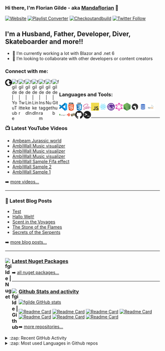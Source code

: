 ### Hi there, I'm Florian Gilde - aka [Mandaflorian][website] 👋 

[![Website](https://img.shields.io/website?label=gilde.org&style=for-the-badge&url=http%3A%2F%2Fgilde.org)](http://gilde.org)
[![Playlist Converter](https://img.shields.io/website?label=playlistconverter.de&style=for-the-badge&url=https%3A%2F%2Fplaylistconverter.de)](https://playlistconverter.de)
[![Checkoutandbuild](https://img.shields.io/website?label=checkoutandbuild&style=for-the-badge&url=https%3A%2F%2Fcheckoutandbuild.azurewebsites.net)](https://checkoutandbuild.azurewebsites.net)
[![Twitter Follow](https://img.shields.io/twitter/follow/fgilde?color=1DA1F2&logo=twitter&style=for-the-badge)](https://twitter.com/intent/follow?original_referer=https%3A%2F%2Fgithub.com%2Ffgilde&screen_name=fgilde)

## I'm a Husband, Father, Developer, Diver, Skateboarder and more!!

- 🌱 I’m currently working a lot with Blazor and .net 6
- 👯 I’m looking to collaborate with other developers or content creators

### Connect with me:

[<img align="left" alt="gilde.org" width="22px" src="https://raw.githubusercontent.com/iconic/open-iconic/master/svg/globe.svg" />][website]
[<img align="left" alt="fgilde | YouTube" width="22px" src="https://cdn.jsdelivr.net/npm/simple-icons@v3/icons/youtube.svg" />][youtube]
[<img align="left" alt="fgilde | Twitter" width="22px" src="https://cdn.jsdelivr.net/npm/simple-icons@v3/icons/twitter.svg" />][twitter]
[<img align="left" alt="fgilde | LinkedIn" width="22px" src="https://cdn.jsdelivr.net/npm/simple-icons@v3/icons/linkedin.svg" />][linkedin]
[<img align="left" alt="fgilde | LinkedIn" width="22px" src="https://cdn.jsdelivr.net/npm/simple-icons@v3/icons/xing.svg" />][xing]
[<img align="left" alt="fgilde | Instagram" width="22px" src="https://cdn.jsdelivr.net/npm/simple-icons@v3/icons/instagram.svg" />][instagram]
[<img align="left" alt="fgilde | Nuget" width="22px" src="https://cdn.jsdelivr.net/npm/simple-icons@v3/icons/nuget.svg" />][nuget]
[<img align="left" alt="fgilde | Github" width="22px" src="https://cdn.jsdelivr.net/npm/simple-icons@v3/icons/github.svg" />][github]
<br />

### Languages and Tools:

[<img align="left" alt="Visual Studio Code" width="26px" src="https://raw.githubusercontent.com/github/explore/80688e429a7d4ef2fca1e82350fe8e3517d3494d/topics/visual-studio-code/visual-studio-code.png" />][website]

[<img align="left" alt="HTML5" width="26px" src="https://raw.githubusercontent.com/github/explore/80688e429a7d4ef2fca1e82350fe8e3517d3494d/topics/html/html.png" />][website]
[<img align="left" alt="CSS3" width="26px" src="https://raw.githubusercontent.com/github/explore/80688e429a7d4ef2fca1e82350fe8e3517d3494d/topics/css/css.png" />][website]
[<img align="left" alt="Sass" width="26px" src="https://raw.githubusercontent.com/github/explore/80688e429a7d4ef2fca1e82350fe8e3517d3494d/topics/sass/sass.png" />][website]
[<img align="left" alt="JavaScript" width="26px" src="https://raw.githubusercontent.com/github/explore/80688e429a7d4ef2fca1e82350fe8e3517d3494d/topics/javascript/javascript.png" />][website]
[<img align="left" alt="React" width="26px" src="https://raw.githubusercontent.com/github/explore/80688e429a7d4ef2fca1e82350fe8e3517d3494d/topics/react/react.png" />][website]
[<img align="left" alt="Gatsby" width="26px" src="https://raw.githubusercontent.com/github/explore/e94815998e4e0713912fed477a1f346ec04c3da2/topics/gatsby/gatsby.png" />][website]
[<img align="left" alt="GraphQL" width="26px" src="https://raw.githubusercontent.com/github/explore/80688e429a7d4ef2fca1e82350fe8e3517d3494d/topics/graphql/graphql.png" />][website]
[<img align="left" alt="Node.js" width="26px" src="https://raw.githubusercontent.com/github/explore/80688e429a7d4ef2fca1e82350fe8e3517d3494d/topics/nodejs/nodejs.png" />][website]
[<img align="left" alt="Deno" width="26px" src="https://raw.githubusercontent.com/github/explore/361e2821e2dea67711cde99c9c40ed357061cf27/topics/deno/deno.png" />][website]
[<img align="left" alt="SQL" width="26px" src="https://raw.githubusercontent.com/github/explore/80688e429a7d4ef2fca1e82350fe8e3517d3494d/topics/sql/sql.png" />][website]
[<img align="left" alt="MySQL" width="26px" src="https://raw.githubusercontent.com/github/explore/80688e429a7d4ef2fca1e82350fe8e3517d3494d/topics/mysql/mysql.png" />][website]
[<img align="left" alt="MongoDB" width="26px" src="https://raw.githubusercontent.com/github/explore/80688e429a7d4ef2fca1e82350fe8e3517d3494d/topics/mongodb/mongodb.png" />][website]
[<img align="left" alt="Git" width="26px" src="https://raw.githubusercontent.com/github/explore/80688e429a7d4ef2fca1e82350fe8e3517d3494d/topics/git/git.png" />][website]
[<img align="left" alt="GitHub" width="26px" src="https://raw.githubusercontent.com/github/explore/78df643247d429f6cc873026c0622819ad797942/topics/github/github.png" />][github]
[<img align="left" alt="Terminal" width="26px" src="https://raw.githubusercontent.com/github/explore/80688e429a7d4ef2fca1e82350fe8e3517d3494d/topics/terminal/terminal.png" />][website]

<br />
<br />

---

### 📺 Latest YouTube Videos

<!-- YOUTUBE:START -->
- [Ambeam Jurassic world](https://www.youtube.com/watch?v=2W2ROT-ArfM)
- [AmbiWall Music visualizer](https://www.youtube.com/watch?v=ozc5UuKM-zg)
- [AmbiWall Music visualizer](https://www.youtube.com/watch?v=DuZW2VFWxQs)
- [AmbiWall Music visualizer](https://www.youtube.com/watch?v=Y6_CdDy4R8c)
- [AmbiWall Sample Fifa effect](https://www.youtube.com/watch?v=jiHj_XcoRrk)
- [AmbiWall Sample 2](https://www.youtube.com/watch?v=JhQFlL-AuIA)
- [AmbiWall Sample 1](https://www.youtube.com/watch?v=Xo5VpuMKPO4)
<!-- YOUTUBE:END -->

➡️ [more videos...][youtube]

---

### 📕 Latest Blog Posts

<!-- BLOG-POST-LIST:START -->
- [Test](https://dev.to/fgilde/test-20b9)
- [Hallo Welt!](http://gilde.org/hallo-welt/)
- [Scent in the Voyages](http://gilde.org/scent-in-the-voyages/)
- [The Stone of the Flames](http://gilde.org/the-stone-of-the-flames/)
- [Secrets of the Serpents](http://gilde.org/secrets-of-the-serpents/)
<!-- BLOG-POST-LIST:END -->

➡️ [more blog posts...][website]

---

### [<img align="left" alt="fgilde | Nuget" width="22px" src="https://cdn.jsdelivr.net/npm/simple-icons@v3/icons/nuget.svg" />][nuget] [Latest Nuget Packages][nuget]

<!-- NUGET:START -->

<!-- NUGET:END -->

➡️ [all nuget packages...][nuget]


---
### [<img align="left" alt="fgilde | Github" width="22px" src="https://cdn.jsdelivr.net/npm/simple-icons@v3/icons/github.svg" />][github] [Github Stats and activity][github]
[![fgilde GitHub stats](https://github-readme-stats.vercel.app/api?username=fgilde&theme=dark)][github]
<!--
[![Readme Card](https://github-readme-stats.vercel.app/api/pin/?username=fgilde&repo=CleanArchitectureBaseBlazor&theme=dark)](https://github.com/fgilde/CleanArchitectureBaseBlazor)
-->
[![Readme Card](https://github-readme-stats.vercel.app/api/pin/?username=fgilde&repo=CleanArchitectureBase&theme=dark)](https://github.com/fgilde/CleanArchitectureBase)
[![Readme Card](https://github-readme-stats.vercel.app/api/pin/?username=fgilde&repo=Nextended&theme=dark)](https://github.com/fgilde/Nextended)
[![Readme Card](https://github-readme-stats.vercel.app/api/pin/?username=fgilde&repo=Checkoutandbuild&theme=dark)](https://github.com/fgilde/checkoutandbuild)
[![Readme Card](https://github-readme-stats.vercel.app/api/pin/?username=fgilde&repo=BeamerStreamer&theme=dark)](https://github.com/fgilde/BeamerStreamer)
[![Readme Card](https://github-readme-stats.vercel.app/api/pin/?username=fgilde&repo=ResourceTranslator.CLI&theme=dark)](https://github.com/fgilde/ResourceTranslator.CLI)
[![Readme Card](https://github-readme-stats.vercel.app/api/pin/?username=fgilde&repo=BlazorJS&theme=dark)](https://github.com/fgilde/BlazorJS)
[![Readme Card](https://github-readme-stats.vercel.app/api/pin/?username=fgilde&repo=MudBlazor.Extensions&theme=dark)](https://github.com/fgilde/MudBlazor.Extensions)

➡️ [more repositories...](https://github.com/fgilde?tab=repositories)

<details>
  <summary>:zap: Recent GitHub Activity</summary>
  
<!--START_SECTION:activity-->

<!--END_SECTION:activity-->

</details>

<details>
  <summary>:zap: Most used Languages in Github repos</summary>
  
  [![Top Langs](https://github-readme-stats.vercel.app/api/top-langs/?username=fgilde&hide=html&theme=dark&langs_count=8)](https://github.com/fgilde/github-readme-stats)

</details>

[nuget]: https://www.nuget.org/profiles/fgilde
[devto]: https://dev.to/fgilde
[coab]: https://checkoutandbuild.azurewebsites.net/
[website]: http://gilde.org/
[github]: https://github.com/fgilde/
[course]: http://vsCodeHero.com
[twitter]: https://twitter.com/g1lde
[youtube]: https://www.youtube.com/channel/UCXT5-iCTs2GZVINjJsVZjQw
[instagram]: https://www.instagram.com/__mandaflorian__/
[linkedin]: https://www.linkedin.com/in/florian-gilde/
[xing]: https://www.xing.com/profile/Florian_Gilde/
[webdevplaylist]: https://www.youtube.com/playlist?list=PLBYr9NRg2hLvSuW-5CBOpHWtnxnw5XsMp
